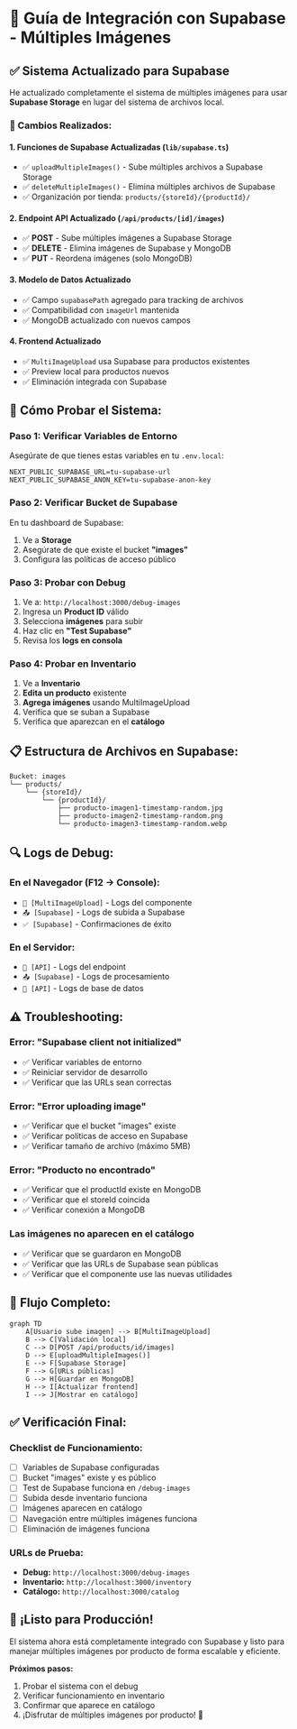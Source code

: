 # 🚀 Guía de Integración con Supabase - Múltiples Imágenes

## ✅ **Sistema Actualizado para Supabase**

He actualizado completamente el sistema de múltiples imágenes para usar **Supabase Storage** en lugar del sistema de archivos local.

### **🔧 Cambios Realizados:**

#### **1. Funciones de Supabase Actualizadas** (`lib/supabase.ts`)
- ✅ `uploadMultipleImages()` - Sube múltiples archivos a Supabase Storage
- ✅ `deleteMultipleImages()` - Elimina múltiples archivos de Supabase
- ✅ Organización por tienda: `products/{storeId}/{productId}/`

#### **2. Endpoint API Actualizado** (`/api/products/[id]/images`)
- ✅ **POST** - Sube múltiples imágenes a Supabase Storage
- ✅ **DELETE** - Elimina imágenes de Supabase y MongoDB
- ✅ **PUT** - Reordena imágenes (solo MongoDB)

#### **3. Modelo de Datos Actualizado**
- ✅ Campo `supabasePath` agregado para tracking de archivos
- ✅ Compatibilidad con `imageUrl` mantenida
- ✅ MongoDB actualizado con nuevos campos

#### **4. Frontend Actualizado**
- ✅ `MultiImageUpload` usa Supabase para productos existentes
- ✅ Preview local para productos nuevos
- ✅ Eliminación integrada con Supabase

## 🧪 **Cómo Probar el Sistema:**

### **Paso 1: Verificar Variables de Entorno**
Asegúrate de que tienes estas variables en tu `.env.local`:
```env
NEXT_PUBLIC_SUPABASE_URL=tu-supabase-url
NEXT_PUBLIC_SUPABASE_ANON_KEY=tu-supabase-anon-key
```

### **Paso 2: Verificar Bucket de Supabase**
En tu dashboard de Supabase:
1. Ve a **Storage**
2. Asegúrate de que existe el bucket **"images"**
3. Configura las políticas de acceso público

### **Paso 3: Probar con Debug**
1. Ve a: `http://localhost:3000/debug-images`
2. Ingresa un **Product ID** válido
3. Selecciona **imágenes** para subir
4. Haz clic en **"Test Supabase"**
5. Revisa los **logs en consola**

### **Paso 4: Probar en Inventario**
1. Ve a **Inventario**
2. **Edita un producto** existente
3. **Agrega imágenes** usando MultiImageUpload
4. Verifica que se suban a Supabase
5. Verifica que aparezcan en el **catálogo**

## 📋 **Estructura de Archivos en Supabase:**

```
Bucket: images
└── products/
    └── {storeId}/
        └── {productId}/
            ├── producto-imagen1-timestamp-random.jpg
            ├── producto-imagen2-timestamp-random.png
            └── producto-imagen3-timestamp-random.webp
```

## 🔍 **Logs de Debug:**

### **En el Navegador (F12 → Console):**
- `🚀 [MultiImageUpload]` - Logs del componente
- `📤 [Supabase]` - Logs de subida a Supabase
- `✅ [Supabase]` - Confirmaciones de éxito

### **En el Servidor:**
- `🚀 [API]` - Logs del endpoint
- `📤 [Supabase]` - Logs de procesamiento
- `💾 [API]` - Logs de base de datos

## ⚠️ **Troubleshooting:**

### **Error: "Supabase client not initialized"**
- ✅ Verificar variables de entorno
- ✅ Reiniciar servidor de desarrollo
- ✅ Verificar que las URLs sean correctas

### **Error: "Error uploading image"**
- ✅ Verificar que el bucket "images" existe
- ✅ Verificar políticas de acceso en Supabase
- ✅ Verificar tamaño de archivo (máximo 5MB)

### **Error: "Producto no encontrado"**
- ✅ Verificar que el productId existe en MongoDB
- ✅ Verificar que el storeId coincida
- ✅ Verificar conexión a MongoDB

### **Las imágenes no aparecen en el catálogo**
- ✅ Verificar que se guardaron en MongoDB
- ✅ Verificar que las URLs de Supabase sean públicas
- ✅ Verificar que el componente use las nuevas utilidades

## 🎯 **Flujo Completo:**

```mermaid
graph TD
    A[Usuario sube imagen] --> B[MultiImageUpload]
    B --> C[Validación local]
    C --> D[POST /api/products/id/images]
    D --> E[uploadMultipleImages()]
    E --> F[Supabase Storage]
    F --> G[URLs públicas]
    G --> H[Guardar en MongoDB]
    H --> I[Actualizar frontend]
    I --> J[Mostrar en catálogo]
```

## ✅ **Verificación Final:**

### **Checklist de Funcionamiento:**
- [ ] Variables de Supabase configuradas
- [ ] Bucket "images" existe y es público
- [ ] Test de Supabase funciona en `/debug-images`
- [ ] Subida desde inventario funciona
- [ ] Imágenes aparecen en catálogo
- [ ] Navegación entre múltiples imágenes funciona
- [ ] Eliminación de imágenes funciona

### **URLs de Prueba:**
- **Debug:** `http://localhost:3000/debug-images`
- **Inventario:** `http://localhost:3000/inventory`
- **Catálogo:** `http://localhost:3000/catalog`

## 🚀 **¡Listo para Producción!**

El sistema ahora está completamente integrado con Supabase y listo para manejar múltiples imágenes por producto de forma escalable y eficiente.

**Próximos pasos:**
1. Probar el sistema con el debug
2. Verificar funcionamiento en inventario
3. Confirmar que aparece en catálogo
4. ¡Disfrutar de múltiples imágenes por producto! 🎉